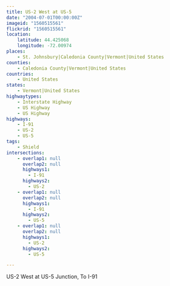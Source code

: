 ```yaml
---
title: US-2 West at US-5
date: "2004-07-01T00:00:00Z"
imageid: "1560515561"
flickrid: "1560515561"
location:
    latitude: 44.425068
    longitude: -72.00974
places:
    - St. Johnsbury|Caledonia County|Vermont|United States
counties:
    - Caledonia County|Vermont|United States
countries:
    - United States
states:
    - Vermont|United States
highwaytypes:
    - Interstate Highway
    - US Highway
    - US Highway
highways:
    - I-91
    - US-2
    - US-5
tags:
    - Shield
intersections:
    - overlap1: null
      overlap2: null
      highways1:
        - I-91
      highways2:
        - US-2
    - overlap1: null
      overlap2: null
      highways1:
        - I-91
      highways2:
        - US-5
    - overlap1: null
      overlap2: null
      highways1:
        - US-2
      highways2:
        - US-5

---
```

US-2 West at US-5 Junction, To I-91